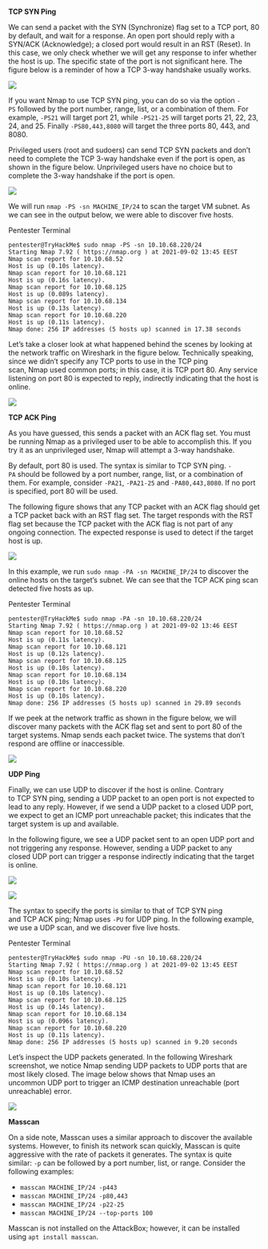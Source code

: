 **TCP SYN Ping**

We can send a packet with the SYN (Synchronize) flag set to a TCP port, 80 by default, and wait for a response. An open port should reply with a SYN/ACK (Acknowledge); a closed port would result in an RST (Reset). In this case, we only check whether we will get any response to infer whether the host is up. The specific state of the port is not significant here. The figure below is a reminder of how a TCP 3-way handshake usually works.

![](https://tryhackme-images.s3.amazonaws.com/user-uploads/5f04259cf9bf5b57aed2c476/room-content/23e7f481f78de8d3e89ef845b747002d.png)

If you want Nmap to use TCP SYN ping, you can do so via the option `-PS` followed by the port number, range, list, or a combination of them. For example, `-PS21` will target port 21, while `-PS21-25` will target ports 21, 22, 23, 24, and 25. Finally `-PS80,443,8080` will target the three ports 80, 443, and 8080.

Privileged users (root and sudoers) can send TCP SYN packets and don’t need to complete the TCP 3-way handshake even if the port is open, as shown in the figure below. Unprivileged users have no choice but to complete the 3-way handshake if the port is open.

![](https://tryhackme-images.s3.amazonaws.com/user-uploads/5f04259cf9bf5b57aed2c476/room-content/168d48701c5f872cf1930e08b32bcd6f.png)

We will run `nmap -PS -sn MACHINE_IP/24` to scan the target VM subnet. As we can see in the output below, we were able to discover five hosts.

Pentester Terminal

```shell-session
pentester@TryHackMe$ sudo nmap -PS -sn 10.10.68.220/24
Starting Nmap 7.92 ( https://nmap.org ) at 2021-09-02 13:45 EEST
Nmap scan report for 10.10.68.52
Host is up (0.10s latency).
Nmap scan report for 10.10.68.121
Host is up (0.16s latency).
Nmap scan report for 10.10.68.125
Host is up (0.089s latency).
Nmap scan report for 10.10.68.134
Host is up (0.13s latency).
Nmap scan report for 10.10.68.220
Host is up (0.11s latency).
Nmap done: 256 IP addresses (5 hosts up) scanned in 17.38 seconds
```

Let’s take a closer look at what happened behind the scenes by looking at the network traffic on Wireshark in the figure below. Technically speaking, since we didn’t specify any TCP ports to use in the TCP ping scan, Nmap used common ports; in this case, it is TCP port 80. Any service listening on port 80 is expected to reply, indirectly indicating that the host is online.

![](https://tryhackme-images.s3.amazonaws.com/user-uploads/5f04259cf9bf5b57aed2c476/room-content/e580a3279be3798ddb78f61a9ee21587.png)

**TCP ACK Ping**

As you have guessed, this sends a packet with an ACK flag set. You must be running Nmap as a privileged user to be able to accomplish this. If you try it as an unprivileged user, Nmap will attempt a 3-way handshake.

By default, port 80 is used. The syntax is similar to TCP SYN ping. `-PA` should be followed by a port number, range, list, or a combination of them. For example, consider `-PA21`, `-PA21-25` and `-PA80,443,8080`. If no port is specified, port 80 will be used.

The following figure shows that any TCP packet with an ACK flag should get a TCP packet back with an RST flag set. The target responds with the RST flag set because the TCP packet with the ACK flag is not part of any ongoing connection. The expected response is used to detect if the target host is up.

![](https://tryhackme-images.s3.amazonaws.com/user-uploads/5f04259cf9bf5b57aed2c476/room-content/db5ab44a8c700c4ab0603e85e456040d.png)

In this example, we run `sudo nmap -PA -sn MACHINE_IP/24` to discover the online hosts on the target’s subnet. We can see that the TCP ACK ping scan detected five hosts as up.

Pentester Terminal

```shell-session
pentester@TryHackMe$ sudo nmap -PA -sn 10.10.68.220/24
Starting Nmap 7.92 ( https://nmap.org ) at 2021-09-02 13:46 EEST
Nmap scan report for 10.10.68.52
Host is up (0.11s latency).
Nmap scan report for 10.10.68.121
Host is up (0.12s latency).
Nmap scan report for 10.10.68.125
Host is up (0.10s latency).
Nmap scan report for 10.10.68.134
Host is up (0.10s latency).
Nmap scan report for 10.10.68.220
Host is up (0.10s latency).
Nmap done: 256 IP addresses (5 hosts up) scanned in 29.89 seconds
```

If we peek at the network traffic as shown in the figure below, we will discover many packets with the ACK flag set and sent to port 80 of the target systems. Nmap sends each packet twice. The systems that don’t respond are offline or inaccessible.

![](https://tryhackme-images.s3.amazonaws.com/user-uploads/5f04259cf9bf5b57aed2c476/room-content/6ccdba7337684b8e8f532a23c5259ffc.png)

**UDP Ping**

Finally, we can use UDP to discover if the host is online. Contrary to TCP SYN ping, sending a UDP packet to an open port is not expected to lead to any reply. However, if we send a UDP packet to a closed UDP port, we expect to get an ICMP port unreachable packet; this indicates that the target system is up and available.

In the following figure, we see a UDP packet sent to an open UDP port and not triggering any response. However, sending a UDP packet to any closed UDP port can trigger a response indirectly indicating that the target is online.

![](https://tryhackme-images.s3.amazonaws.com/user-uploads/5f04259cf9bf5b57aed2c476/room-content/1b827ef60c39619e281c4ca51a6d57b6.png)

![](https://tryhackme-images.s3.amazonaws.com/user-uploads/5f04259cf9bf5b57aed2c476/room-content/c8b2d403667487322058619e561186d2.png)

The syntax to specify the ports is similar to that of TCP SYN ping and TCP ACK ping; Nmap uses `-PU` for UDP ping. In the following example, we use a UDP scan, and we discover five live hosts.

Pentester Terminal

```shell-session
pentester@TryHackMe$ sudo nmap -PU -sn 10.10.68.220/24
Starting Nmap 7.92 ( https://nmap.org ) at 2021-09-02 13:45 EEST
Nmap scan report for 10.10.68.52
Host is up (0.10s latency).
Nmap scan report for 10.10.68.121
Host is up (0.10s latency).
Nmap scan report for 10.10.68.125
Host is up (0.14s latency).
Nmap scan report for 10.10.68.134
Host is up (0.096s latency).
Nmap scan report for 10.10.68.220
Host is up (0.11s latency).
Nmap done: 256 IP addresses (5 hosts up) scanned in 9.20 seconds
```

Let’s inspect the UDP packets generated. In the following Wireshark screenshot, we notice Nmap sending UDP packets to UDP ports that are most likely closed. The image below shows that Nmap uses an uncommon UDP port to trigger an ICMP destination unreachable (port unreachable) error.

![](https://tryhackme-images.s3.amazonaws.com/user-uploads/5f04259cf9bf5b57aed2c476/room-content/2417b8b03f00fe5f589a08d9e6e62209.png)

**Masscan**

On a side note, Masscan uses a similar approach to discover the available systems. However, to finish its network scan quickly, Masscan is quite aggressive with the rate of packets it generates. The syntax is quite similar: `-p` can be followed by a port number, list, or range. Consider the following examples:

- `masscan MACHINE_IP/24 -p443`
- `masscan MACHINE_IP/24 -p80,443`
- `masscan MACHINE_IP/24 -p22-25`
- `masscan MACHINE_IP/24 ‐‐top-ports 100`
    

Masscan is not installed on the AttackBox; however, it can be installed using `apt install masscan`.